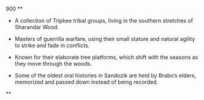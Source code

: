 900
**

- A collection of Tripkee tribal groups, living in the southern stretches of Sharandar Wood.
    
- Masters of guerrilla warfare, using their small stature and natural agility to strike and fade in conflicts.
    
- Known for their elaborate tree platforms, which shift with the seasons as they move through the woods.
    
- Some of the oldest oral histories in Sandozik are held by Brabo’s elders, memorized and passed down instead of being recorded.
    

**